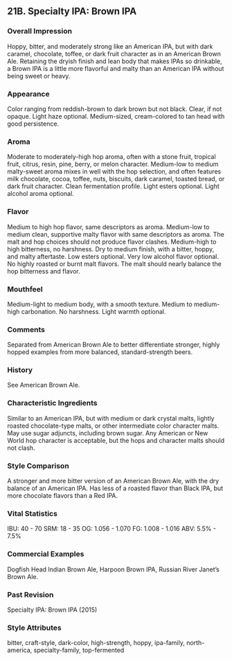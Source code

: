 ## 21B. Specialty IPA: Brown IPA

### Overall Impression

Hoppy, bitter, and moderately strong like an American IPA, but with dark caramel, chocolate, toffee, or dark fruit character as in an American Brown Ale. Retaining the dryish finish and lean body that makes IPAs so drinkable, a Brown IPA is a little more flavorful and malty than an American IPA without being sweet or heavy.

### Appearance

Color ranging from reddish-brown to dark brown but not black. Clear, if not opaque. Light haze optional. Medium-sized, cream-colored to tan head with good persistence.

### Aroma

Moderate to moderately-high hop aroma, often with a stone fruit, tropical fruit, citrus, resin, pine, berry, or melon character. Medium-low to medium malty-sweet aroma mixes in well with the hop selection, and often features milk chocolate, cocoa, toffee, nuts, biscuits, dark caramel, toasted bread, or dark fruit character. Clean fermentation profile. Light esters optional. Light alcohol aroma optional.

### Flavor

Medium to high hop flavor, same descriptors as aroma. Medium-low to medium clean, supportive malty flavor with same descriptors as aroma. The malt and hop choices should not produce flavor clashes. Medium-high to high bitterness, no harshness. Dry to medium finish, with a bitter, hoppy, and malty aftertaste. Low esters optional. Very low alcohol flavor optional. No highly roasted or burnt malt flavors. The malt should nearly balance the hop bitterness and flavor.

### Mouthfeel

Medium-light to medium body, with a smooth texture. Medium to medium-high carbonation. No harshness. Light warmth optional.

### Comments

Separated from American Brown Ale to better differentiate stronger, highly hopped examples from more balanced, standard-strength beers.

### History

See American Brown Ale.

### Characteristic Ingredients

Similar to an American IPA, but with medium or dark crystal malts, lightly roasted chocolate-type malts, or other intermediate color character malts. May use sugar adjuncts, including brown sugar. Any American or New World hop character is acceptable, but the hops and character malts should not clash.

### Style Comparison

A stronger and more bitter version of an American Brown Ale, with the dry balance of an American IPA. Has less of a roasted flavor than Black IPA, but more chocolate flavors than a Red IPA.

### Vital Statistics

IBU: 40 - 70
SRM: 18 - 35
OG: 1.056 - 1.070
FG: 1.008 - 1.016
ABV: 5.5% - 7.5%

### Commercial Examples

Dogfish Head Indian Brown Ale, Harpoon Brown IPA, Russian River Janet’s Brown Ale.

### Past Revision

Specialty IPA: Brown IPA (2015)

### Style Attributes

bitter, craft-style, dark-color, high-strength, hoppy, ipa-family, north-america, specialty-family, top-fermented